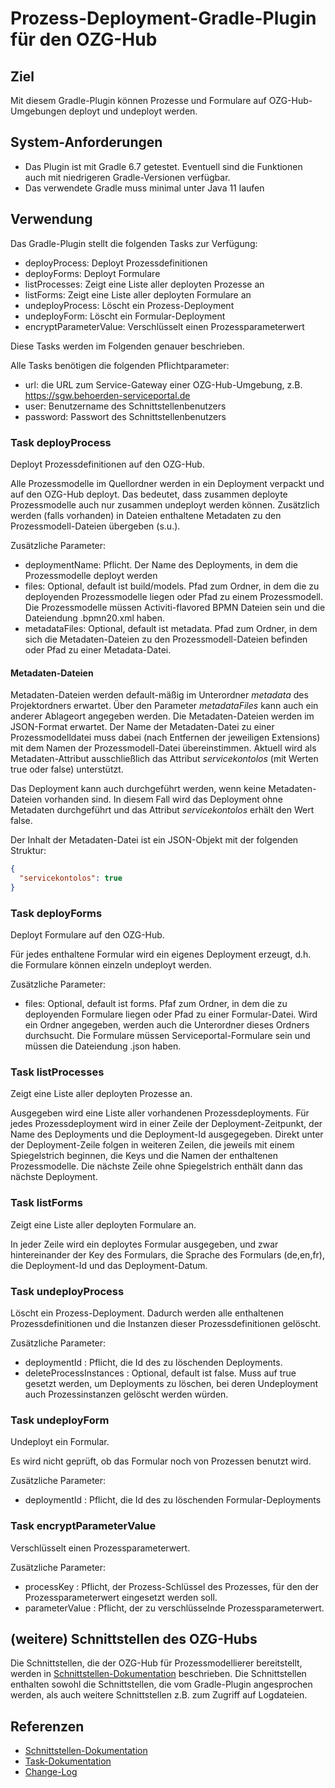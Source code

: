 # Prozess-Deployment-Gradle-Plugin für den OZG-Hub

## Ziel

Mit diesem Gradle-Plugin können Prozesse und Formulare auf OZG-Hub-Umgebungen deployt und undeployt
werden.

## System-Anforderungen

- Das Plugin ist mit Gradle 6.7 getestet. Eventuell sind die Funktionen auch mit niedrigeren
  Gradle-Versionen verfügbar.
- Das verwendete Gradle muss minimal unter Java 11 laufen

## Verwendung

Das Gradle-Plugin stellt die folgenden Tasks zur Verfügung:

- deployProcess: Deployt Prozessdefinitionen
- deployForms: Deployt Formulare
- listProcesses: Zeigt eine Liste aller deployten Prozesse an
- listForms: Zeigt eine Liste aller deployten Formulare an
- undeployProcess: Löscht ein Prozess-Deployment
- undeployForm: Löscht ein Formular-Deployment
- encryptParameterValue: Verschlüsselt einen Prozessparameterwert

Diese Tasks werden im Folgenden genauer beschrieben.

Alle Tasks benötigen die folgenden Pflichtparameter:

- url: die URL zum Service-Gateway einer OZG-Hub-Umgebung,
  z.B. https://sgw.behoerden-serviceportal.de
- user: Benutzername des Schnittstellenbenutzers
- password: Passwort des Schnittstellenbenutzers

### Task deployProcess

Deployt Prozessdefinitionen auf den OZG-Hub.

Alle Prozessmodelle im Quellordner werden in ein Deployment verpackt und auf den OZG-Hub deployt.
Das bedeutet, dass zusammen deployte Prozessmodelle auch nur zusammen undeployt werden können.
Zusätzlich werden (falls vorhanden) in Dateien enthaltene Metadaten zu den Prozessmodell-Dateien 
übergeben (s.u.).

Zusätzliche Parameter:

- deploymentName: Pflicht. Der Name des Deployments, in dem die Prozessmodelle deployt werden
- files: Optional, default ist build/models. Pfad zum Ordner, in dem die zu deployenden Prozessmodelle
  liegen oder Pfad zu einem Prozessmodell. Die Prozessmodelle müssen Activiti-flavored BPMN 
  Dateien sein und die Dateiendung .bpmn20.xml haben.
- metadataFiles: Optional, default ist metadata. Pfad zum Ordner, in dem sich die Metadaten-Dateien 
  zu den Prozessmodell-Dateien befinden oder Pfad zu einer Metadata-Datei.

#### Metadaten-Dateien

Metadaten-Dateien werden default-mäßig im Unterordner _metadata_ des Projektordners erwartet. Über
den Parameter _metadataFiles_ kann auch ein anderer Ablageort angegeben werden. Die Metadaten-Dateien 
werden im JSON-Format erwartet. Der Name der Metadaten-Datei zu einer Prozessmodelldatei muss dabei 
(nach Entfernen der jeweiligen Extensions) mit dem Namen der Prozessmodell-Datei übereinstimmen. 
Aktuell wird als Metadaten-Attribut ausschließlich das Attribut _servicekontolos_ 
(mit Werten true oder false) unterstützt.

Das Deployment kann auch durchgeführt werden, wenn keine Metadaten-Dateien vorhanden sind. In diesem
Fall wird das Deployment ohne Metadaten durchgeführt und das Attribut _servicekontolos_ erhält den
Wert false.

Der Inhalt der Metadaten-Datei ist ein JSON-Objekt mit der folgenden Struktur:

```json
{
  "servicekontolos": true
}
```

### Task deployForms

Deployt Formulare auf den OZG-Hub.

Für jedes enthaltene Formular wird ein eigenes Deployment erzeugt, d.h. die Formulare können einzeln
undeployt werden.

Zusätzliche Parameter:

- files: Optional, default ist forms. Pfaf zum Ordner, in dem die zu deployenden Formulare liegen 
  oder Pfad zu einer Formular-Datei. Wird ein Ordner angegeben, werden auch die Unterordner dieses 
  Ordners durchsucht. Die Formulare müssen Serviceportal-Formulare sein und müssen die Dateiendung 
  .json haben.

### Task listProcesses

Zeigt eine Liste aller deployten Prozesse an.

Ausgegeben wird eine Liste aller vorhandenen Prozessdeployments. Für jedes Prozessdeployment wird in
einer Zeile der Deployment-Zeitpunkt, der Name des Deployments und die Deployment-Id ausgegegeben.
Direkt unter der Deployment-Zeile folgen in weiteren Zeilen, die jeweils mit einem Spiegelstrich
beginnen, die Keys und die Namen der enthaltenen Prozessmodelle. Die nächste Zeile ohne
Spiegelstrich enthält dann das nächste Deployment.

### Task listForms

Zeigt eine Liste aller deployten Formulare an.

In jeder Zeile wird ein deploytes Formular ausgegeben, und zwar hintereinander der Key des
Formulars, die Sprache des Formulars (de,en,fr), die Deployment-Id und das Deployment-Datum.

### Task undeployProcess

Löscht ein Prozess-Deployment. Dadurch werden alle enthaltenen Prozessdefinitionen und die Instanzen
dieser Prozessdefinitionen gelöscht.

Zusätzliche Parameter:

- deploymentId : Pflicht, die Id des zu löschenden Deployments.
- deleteProcessInstances : Optional, default ist false. Muss auf true gesetzt werden, um Deployments
  zu löschen, bei deren Undeployment auch Prozessinstanzen gelöscht werden würden.

### Task undeployForm

Undeployt ein Formular.

Es wird nicht geprüft, ob das Formular noch von Prozessen benutzt wird.

Zusätzliche Parameter:

- deploymentId : Pflicht, die Id des zu löschenden Formular-Deployments

### Task encryptParameterValue

Verschlüsselt einen Prozessparameterwert.

Zusätzliche Parameter:
- processKey : Pflicht, der Prozess-Schlüssel des Prozesses, für den der Prozessparameterwert eingesetzt werden soll.
- parameterValue : Pflicht, der zu verschlüsselnde Prozessparameterwert.

## (weitere) Schnittstellen des OZG-Hubs

Die Schnittstellen, die der OZG-Hub für Prozessmodellierer bereitstellt, werden in
[Schnittstellen-Dokumentation](Schnittstellen.md) beschrieben. Die Schnittstellen enthalten sowohl
die Schnittstellen, die vom Gradle-Plugin angesprochen werden, als auch weitere Schnittstellen z.B.
zum Zugriff auf Logdateien.

## Referenzen

- [Schnittstellen-Dokumentation](Schnittstellen.md)
- [Task-Dokumentation](Tasks.md)
- [Change-Log](CHANGELOG.md)
